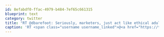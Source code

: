```yaml
---
id: 8efabdf0-ffac-4979-b484-7ef65c661315
blueprint: text
category: twitter
title: "RT @dbarefoot: Seriously, marketers, just act like ethical adults. It's not that hard. j.mp/u09HLC"
caption: 'RT <span class="username username_linked">@<a href="https://twitter.com/dbarefoot" title="Darren Barefoot">dbarefoot</a></span>: Seriously, marketers, just act like ethical adults. It''s not that hard. <a href="http://j.mp/u09HLC" title="http://j.mp/u09HLC" class="link link_untco">j.mp/u09HLC</a>'
---
```

